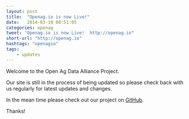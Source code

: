 ```yaml
---
layout: post
title:  "Openag.io is now Live!"
date:   2014-03-10 08:51:05
categories: openag
tweet: "Openag.io is now Live!  http://openag.io"
short-url: "http://openag.io" 
hashtags: "openagio"
tags: 
    - updates
---
```


Welcome to the Open Ag Data Alliance Project.

Our site is still in the process of being updated so please check back with us regularly for latest updates and changes.

In the mean time please check out our project on <a href="https://github.com/aultac/oada-api-spec" target="_blank">GitHub</a>.

Thanks!
